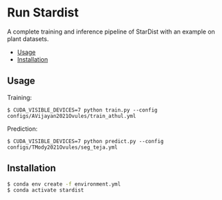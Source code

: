# Run Stardist <!-- omit in toc --> 
A complete training and inference pipeline of StarDist with an example on plant datasets.

- [Usage](#usage)
- [Installation](#installation)
## Usage

Training:
```shell
$ CUDA_VISIBLE_DEVICES=7 python train.py --config configs/AVijayan2021Ovules/train_athul.yml 
```

Prediction:
```shell
$ CUDA_VISIBLE_DEVICES=7 python predict.py --config configs/TMody2021Ovules/seg_teja.yml
```

## Installation

```bash
$ conda env create -f environment.yml
$ conda activate stardist
```
